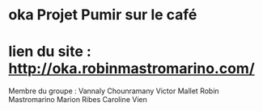 oka 
Projet Pumir sur le café
===
lien du site : http://oka.robinmastromarino.com/
====
Membre du groupe :
Vannaly Chounramany
Victor Mallet
Robin Mastromarino
Marion Ribes
Caroline Vien
